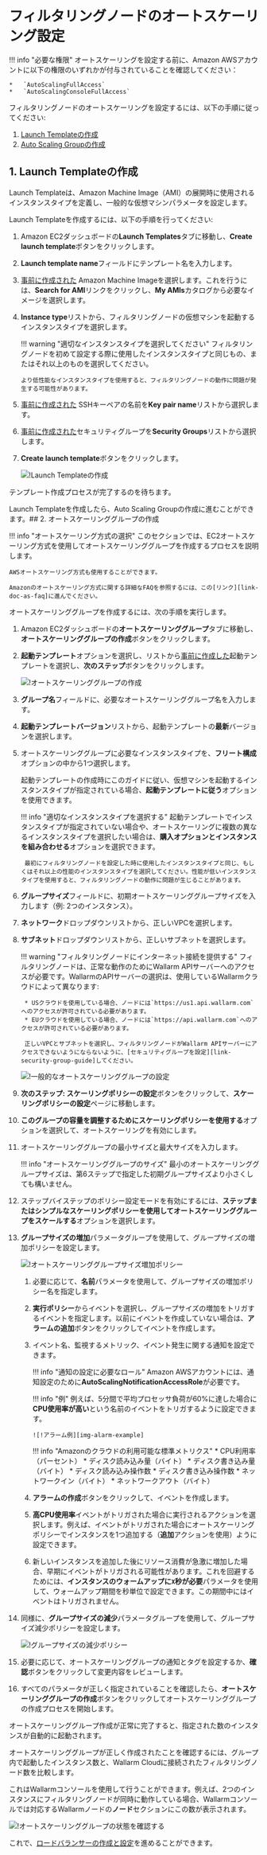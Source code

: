 [link-doc-ami-creation]:        create-image.md
[link-doc-lb-guide]:            load-balancing-guide.md

[link-ssh-keys-guide]:          ../../installation-ami-en.md#2-create-a-pair-of-ssh-keys
[link-security-group-guide]:    ../../installation-ami-en.md#3-create-a-security-group

[link-doc-as-faq]:              https://aws.amazon.com/autoscaling/faqs/

[img-create-lt-wizard]:         ../../../images/installation-ami/auto-scaling/common/autoscaling-group-guide/create-launch-template.png
[img-create-asg-wizard]:        ../../../images/installation-ami/auto-scaling/common/autoscaling-group-guide/create-asg-with-template.png
[img-asg-wizard-1]:             ../../../images/installation-ami/auto-scaling/common/autoscaling-group-guide/asg-wizard-1.png
[img-asg-increase-policy]:      ../../../images/installation-ami/auto-scaling/common/autoscaling-group-guide/group-size-increase.png
[img-asg-decrease-policy]:      ../../../images/installation-ami/auto-scaling/common/autoscaling-group-guide/group-size-decrease.png
[img-alarm-example]:            ../../../images/installation-ami/auto-scaling/common/autoscaling-group-guide/alarm-example.png
[img-check-asg-in-cloud]:       ../../../images/cloud-node-status.png

[anchor-lt]:    #1-creating-a-launch-template
[anchor-asg]:   #2-creating-an-auto-scaling-group

#   フィルタリングノードのオートスケーリング設定

!!! info "必要な権限"
    オートスケーリングを設定する前に、Amazon AWSアカウントに以下の権限のいずれかが付与されていることを確認してください：
    
    *   `AutoScalingFullAccess`
    *   `AutoScalingConsoleFullAccess`

フィルタリングノードのオートスケーリングを設定するには、以下の手順に従ってください:
1.  [Launch Templateの作成][anchor-lt]
2.  [Auto Scaling Groupの作成][anchor-asg]

##  1.  Launch Templateの作成

Launch Templateは、Amazon Machine Image（AMI）の展開時に使用されるインスタンスタイプを定義し、一般的な仮想マシンパラメータを設定します。

Launch Templateを作成するには、以下の手順を行ってください:

1.  Amazon EC2ダッシュボードの**Launch Templates**タブに移動し、**Create launch template**ボタンをクリックします。

2.  **Launch template name**フィールドにテンプレート名を入力します。

3.  [事前に作成された][link-doc-ami-creation] Amazon Machine Imageを選択します。これを行うには、**Search for AMI**リンクをクリックし、**My AMIs**カタログから必要なイメージを選択します。

4.  **Instance type**リストから、フィルタリングノードの仮想マシンを起動するインスタンスタイプを選択します。

    !!! warning "適切なインスタンスタイプを選択してください"
        フィルタリングノードを初めて設定する際に使用したインスタンスタイプと同じもの、またはそれ以上のものを選択してください。
        
        より低性能なインスタンスタイプを使用すると、フィルタリングノードの動作に問題が発生する可能性があります。

5.  [事前に作成された][link-ssh-keys-guide] SSHキーペアの名前を**Key pair name**リストから選択します。

6.  [事前に作成された][link-security-group-guide]セキュリティグループを**Security Groups**リストから選択します。

7.  **Create launch template**ボタンをクリックします。

    ![!Launch Templateの作成][img-create-lt-wizard]
    
テンプレート作成プロセスが完了するのを待ちます。

Launch Templateを作成したら、Auto Scaling Groupの作成に進むことができます。## 2. オートスケーリンググループの作成

!!! info "オートスケーリング方式の選択"
    このセクションでは、EC2オートスケーリング方式を使用してオートスケーリンググループを作成するプロセスを説明します。

    AWSオートスケーリング方式も使用することができます。

    Amazonのオートスケーリング方式に関する詳細なFAQを参照するには、この[リンク][link-doc-as-faq]に進んでください。

オートスケーリンググループを作成するには、次の手順を実行します。

1. Amazon EC2ダッシュボードの**オートスケーリンググループ**タブに移動し、**オートスケーリンググループの作成**ボタンをクリックします。

2. **起動テンプレート**オプションを選択し、リストから[事前に作成した][anchor-lt]起動テンプレートを選択し、**次のステップ**ボタンをクリックします。

    ![!オートスケーリンググループの作成][img-create-asg-wizard]

3. **グループ名**フィールドに、必要なオートスケーリンググループ名を入力します。

4. **起動テンプレートバージョン**リストから、起動テンプレートの**最新**バージョンを選択します。

5. オートスケーリンググループに必要なインスタンスタイプを、**フリート構成**オプションの中から1つ選択します。

    起動テンプレートの作成時にこのガイドに従い、仮想マシンを起動するインスタンスタイプが指定されている場合、**起動テンプレートに従う**オプションを使用できます。

    !!! info "適切なインスタンスタイプを選択する"
        起動テンプレートでインスタンスタイプが指定されていない場合や、オートスケーリングに複数の異なるインスタンスタイプを選択したい場合は、**購入オプションとインスタンスを組み合わせる**オプションを選択できます。

        最初にフィルタリングノードを設定した時に使用したインスタンスタイプと同じ、もしくはそれ以上の性能のインスタンスタイプを選択してください。性能が低いインスタンスタイプを使用すると、フィルタリングノードの動作に問題が生じることがあります。

6. **グループサイズ**フィールドに、初期オートスケーリンググループサイズを入力します（例: 2つのインスタンス）。

7. **ネットワーク**ドロップダウンリストから、正しいVPCを選択します。

8. **サブネット**ドロップダウンリストから、正しいサブネットを選択します。

    !!! warning "フィルタリングノードにインターネット接続を提供する"
        フィルタリングノードは、正常な動作のためにWallarm APIサーバーへのアクセスが必要です。WallarmのAPIサーバーの選択は、使用しているWallarmクラウドによって異なります:
        
        * USクラウドを使用している場合、ノードには`https://us1.api.wallarm.com`へのアクセスが許可されている必要があります。
        * EUクラウドを使用している場合、ノードには`https://api.wallarm.com`へのアクセスが許可されている必要があります。

        正しいVPCとサブネットを選択し、フィルタリングノードがWallarm APIサーバーにアクセスできないようにならないように、[セキュリティグループを設定][link-security-group-guide]してください。

    ![!一般的なオートスケーリンググループの設定][img-asg-wizard-1]

9. **次のステップ: スケーリングポリシーの設定**ボタンをクリックして、**スケーリングポリシーの設定**ページに移動します。

10. **このグループの容量を調整するためにスケーリングポリシーを使用する**オプションを選択して、オートスケーリングを有効にします。

11. オートスケーリンググループの最小サイズと最大サイズを入力します。

    !!! info "オートスケーリンググループのサイズ"
        最小のオートスケーリンググループサイズは、第6ステップで指定した初期グループサイズより小さくしても構いません。

12. ステップバイステップのポリシー設定モードを有効にするには、**ステップまたはシンプルなスケーリングポリシーを使用してオートスケーリンググループをスケールする**オプションを選択します。

13. **グループサイズの増加**パラメータグループを使用して、グループサイズの増加ポリシーを設定します。

    ![!オートスケーリンググループサイズ増加ポリシー][img-asg-increase-policy]

    1.  必要に応じて、**名前**パラメータを使用して、グループサイズの増加ポリシー名を指定します。

    2.  **実行ポリシー**からイベントを選択し、グループサイズの増加をトリガするイベントを指定します。以前にイベントを作成していない場合は、**アラームの追加**ボタンをクリックしてイベントを作成します。

    3.  イベント名、監視するメトリック、イベント発生に関する通知を設定できます。

        !!! info "通知の設定に必要なロール"
            Amazon AWSアカウントには、通知設定のために**AutoScalingNotificationAccessRole**が必要です。
        
        !!! info "例"
            例えば、5分間で平均プロセッサ負荷が60%に達した場合に**CPU使用率が高い**という名前のイベントをトリガするように設定できます。
            
            ![!アラーム例][img-alarm-example]

        !!! info "Amazonのクラウドの利用可能な標準メトリクス"
            *   CPU利用率（パーセント）
            *   ディスク読み込み量（バイト）
            *   ディスク書き込み量（バイト）
            *   ディスク読み込み操作数
            *   ディスク書き込み操作数
            *   ネットワークイン（バイト）
            *   ネットワークアウト（バイト）

    4.  **アラームの作成**ボタンをクリックして、イベントを作成します。

    5.  **高CPU使用率**イベントがトリガされた場合に実行されるアクションを選択します。例えば、イベントがトリガされた場合にオートスケーリングポリシーでインスタンスを1つ追加する（**追加**アクションを使用）ように設定できます。

    6.  新しいインスタンスを追加した後にリソース消費が急激に増加した場合、早期にイベントがトリガされる可能性があります。これを回避するためには、**インスタンスのウォームアップに`X`秒が必要**パラメータを使用して、ウォームアップ期間を秒単位で設定できます。この期間中にはイベントはトリガされません。

14. 同様に、**グループサイズの減少**パラメータグループを使用して、グループサイズ減少ポリシーを設定します。

    ![!グループサイズの減少ポリシー][img-asg-decrease-policy]

15. 必要に応じて、オートスケーリンググループの通知とタグを設定するか、**確認**ボタンをクリックして変更内容をレビューします。

16. すべてのパラメータが正しく指定されていることを確認したら、**オートスケーリンググループの作成**ボタンをクリックしてオートスケーリンググループの作成プロセスを開始します。

オートスケーリンググループ作成が正常に完了すると、指定された数のインスタンスが自動的に起動されます。

オートスケーリンググループが正しく作成されたことを確認するには、グループ内で起動したインスタンス数と、Wallarm Cloudに接続されたフィルタリングノード数を比較します。

これはWallarmコンソールを使用して行うことができます。例えば、2つのインスタンスにフィルタリングノードが同時に動作している場合、Wallarmコンソールでは対応するWallarmノードの**ノード**セクションにこの数が表示されます。

![!オートスケーリンググループの状態を確認する][img-check-asg-in-cloud]

これで、[ロードバランサーの作成と設定][link-doc-lb-guide]を進めることができます。